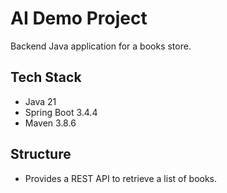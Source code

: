 # AI Demo Project

Backend Java application for a books store.

## Tech Stack
- Java 21
- Spring Boot 3.4.4
- Maven 3.8.6

## Structure
- Provides a REST API to retrieve a list of books.
